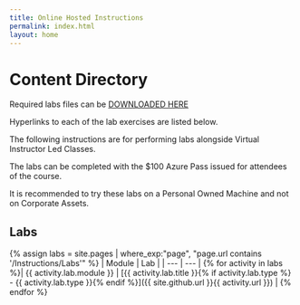 ```yaml
---
title: Online Hosted Instructions
permalink: index.html
layout: home
---
```


# Content Directory

Required labs files can be [DOWNLOADED HERE](https://github.com/MicrosoftLearning/AZ-104-MicrosoftAzureAdministrator/archive/master.zip)

Hyperlinks to each of the lab exercises are listed below.

The following instructions are for performing labs alongside Virtual Instructor Led Classes.

The labs can be completed with the $100 Azure Pass issued for attendees of the course.

It is recommended to try these labs on a Personal Owned Machine and not on Corporate Assets.

## Labs

{% assign labs = site.pages | where_exp:"page", "page.url contains '/Instructions/Labs'" %}
| Module | Lab |
| --- | --- | 
{% for activity in labs  %}| {{ activity.lab.module }} | [{{ activity.lab.title }}{% if activity.lab.type %} - {{ activity.lab.type }}{% endif %}]({{ site.github.url }}{{ activity.url }}) |
{% endfor %}


